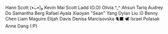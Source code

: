 Hann Scott (•̀ᴗ•́)و
Kevin Mai
Scott Ladd (O.O)
Olivia ^_^
Ahsun Tariq
Audrey Do
Samantha Berg
Rafael Ayala
Xiaoyan "Sean" Yang
Dylan Liu :D
Benny Chen
Liam Maguire
Elijah Davis
Denisa Marcisovska 🐈‍⬛
🕊 Israel Polasak 
Anne Dang (:P)
